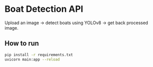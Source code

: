 # Boat Detection API

Upload an image → detect boats using YOLOv8 → get back processed image.

## How to run

```bash
pip install -r requirements.txt
uvicorn main:app --reload
